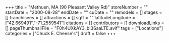+++
title = "Methuen, MA (90 Pleasant Valley Rd)"
storeNumber = ""
startDate = "2000-08-28"
endDate = ""
cuDate = ""
remodels = []
stages = []
franchisees = []
attractions = []
sqft = ""
latitudeLongitude = ["42.669491","-71.2559541"]
citations = []
contributors = []
downloadLinks = []
pageThumbnailFile = "F0h4UXkAY3_bI3SaaLTE.avif"
tags = ["Locations"]
categories = ["Chuck E. Cheese's"]
draft = false
+++

